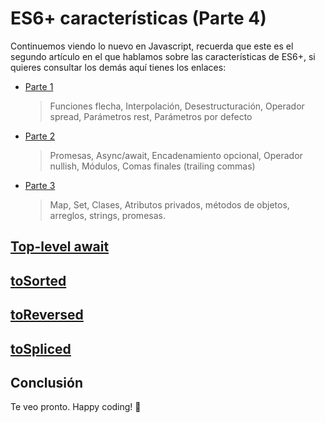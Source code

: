 # ES6+ características (Parte 4)

Continuemos viendo lo nuevo en Javascript, recuerda que este es el segundo artículo en el que hablamos sobre las características de ES6+, si quieres consultar los demás aquí tienes los enlaces:

- [Parte 1](../es6-features/)
  > Funciones flecha, Interpolación, Desestructuración, Operador spread, Parámetros rest, Parámetros por defecto
- [Parte 2](../es6-features-part-2/)
  > Promesas, Async/await, Encadenamiento opcional, Operador nullish, Módulos, Comas finales (trailing commas)
- [Parte 3](../es6-features-part-3/)
  > Map, Set, Clases, Atributos privados, métodos de objetos, arreglos, strings, promesas.
  <!-- TODO: complete links -->
  <!-- - [Parte 4](../es6-features-part-4/) -->

## [Top-level await](https://github.com/tc39/proposal-top-level-await)

## [toSorted](https://developer.mozilla.org/en-US/docs/Web/JavaScript/Reference/Global_Objects/Array/toSorted)

## [toReversed](https://developer.mozilla.org/en-US/docs/Web/JavaScript/Reference/Global_Objects/Array/toReversed)

## [toSpliced](https://developer.mozilla.org/en-US/docs/Web/JavaScript/Reference/Global_Objects/Array/toSpliced)

## Conclusión

Te veo pronto. Happy coding! 🥸

<Disqus />

